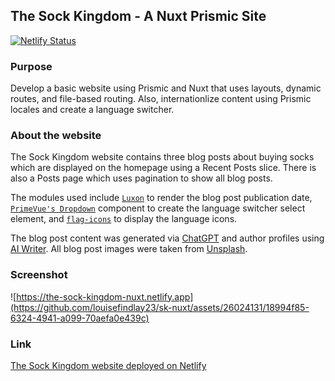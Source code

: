 ## The Sock Kingdom - A Nuxt Prismic Site

[![Netlify Status](https://api.netlify.com/api/v1/badges/34640360-096b-46eb-bb8e-4ab326e30472/deploy-status)](https://app.netlify.com/sites/the-sock-kingdom-nuxt/deploys)

### Purpose

Develop a basic website using Prismic and Nuxt that uses layouts, dynamic routes, and file-based routing. Also, internationlize content using Prismic locales and create a language switcher.

### About the website

The Sock Kingdom website contains three blog posts about buying socks which are displayed on the homepage using a Recent Posts slice. There is also a Posts page which uses pagination to show all blog posts.

The modules used include [`Luxon`](https://moment.github.io/luxon) to render the blog post publication date, [`PrimeVue's Dropdown`](https://primevue.org/dropdown) component to create the language switcher select element, and [`flag-icons`](https://www.npmjs.com/package/flag-icons) to display the language icons.

The blog post content was generated via [ChatGPT](https://openai.com/blog/chatgpt) and author profiles using [AI Writer](https://tools.picsart.com/text/ai-writer). All blog post images were taken from [Unsplash](https://unsplash.com).

### Screenshot

![https://the-sock-kingdom-nuxt.netlify.app](https://github.com/louisefindlay23/sk-nuxt/assets/26024131/18994f85-6324-4941-a099-70aefa0e439c)

### Link

[The Sock Kingdom website deployed on Netlify](https://the-sock-kingdom-nuxt.netlify.app)
